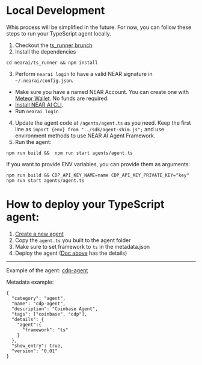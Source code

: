 Local Development
===

Whis process will be simplified in the future. For now, you can follow these steps to run your TypeScript agent locally.

1. Checkout the [ts_runner brunch](https://github.com/nearai/nearai/tree/feat/ts-runner)
2. Install the dependencies
```shell
cd nearai/ts_runner && npm install
```
3. Perform `nearai login` to have a valid NEAR signature in `~/.nearai/config.json`.

- Make sure you have a named NEAR Account. You can create one with [Meteor Wallet](https://wallet.meteorwallet.app/). No funds are required.
- [Install NEAR AI CLI](https://docs.near.ai/agents/quickstart/#installing-near-ai-cli).
- Run `nearai login`

4. Update the agent code at `/agents/agent.ts` as you need. Keep the first line as `import {env} from "../sdk/agent-shim.js";` and use environment methods to use NEAR AI Agent Framework. 
5. Run the agent:
```shell
npm run build &&  npm run start agents/agent.ts
```

If you want to provide ENV variables, you can provide them as arguments:
```shell
npm run build && CDP_API_KEY_NAME=name CDP_API_KEY_PRIVATE_KEY="key" npm run start agents/agent.ts
```

How to deploy your TypeScript agent:
===
1. [Create a new agent](https://docs.near.ai/agents/quickstart/#creating-a-new-agent)
2. Copy the `agent.ts` you built to the agent folder
3. Make sure to set framework to `ts` in the metadata.json
4. Deploy the agent ([Doc above]((https://docs.near.ai/agents/quickstart/#creating-a-new-agent)) has the details)

---
Example of the agent: [cdp-agent](https://app.near.ai/agents/zavodil.near/cdp-agent/latest/run)

Metadata example:
```shell
{
  "category": "agent",
  "name": "cdp-agent",
  "description": "Coinbase Agent",
  "tags": ["coinbase", "cdp"],
  "details": {
    "agent":{
      "framework": "ts"
    }
  },
  "show_entry": true,  
  "version": "0.01"
}
```